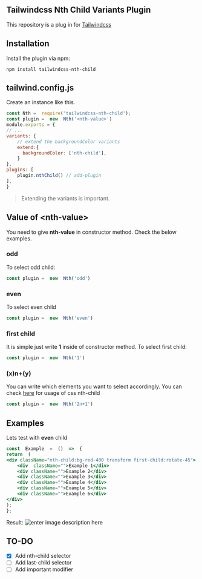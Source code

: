 Tailwindcss Nth Child Variants Plugin
--
This repository is a plug in for [Tailwindcss](https://github.com/tailwindlabs/tailwindcss) 

 Installation
--
Install the plugin via npm:

    npm install tailwindcss-nth-child

tailwind.config.js
--
Create an instance like this.
``` js
const Nth =  require('tailwindcss-nth-child');
const plugin =  new  Nth('<nth-value>')
module.exports = {
// ...
variants: {
    // extend the backgroundColor variants
    extend:{
      backgroundColor: ['nth-child'],
    }
},
plugins: [
    plugin.nthChild() // add-plugin
],
}
```

> Extending the variants is important.

Value of <nth-value\>
--
You need to give **nth-value** in constructor method. Check the below examples.

### odd
To select odd child:
```js
const plugin =  new  Nth('odd')
```

### even
To select even child
```js
const plugin =  new  Nth('even')
```
### first child
It is simple just write **1** inside of constructor method. To select first child:
```js
const plugin =  new  Nth('1')
```
### (x)n+(y)
You can write which elements you want to select accordingly. You can check [here](https://developer.mozilla.org/en-US/docs/Web/CSS/:nth-child) for usage of css nth-child 
```js
const plugin =  new  Nth('2n+1')
```

Examples
--
Lets test with **even** child
```jsx
const  Example  =  ()  =>  {
return  (
<div className="nth-child:bg-red-400 transform first-child:rotate-45">
	<div  className="">Example 1</div>
	<div className="">Example 2</div>
	<div className="">Example 3</div>
	<div className="">Example 4</div>
	<div className="">Example 5</div>
	<div className="">Example 6</div>
</div>
);
};
```
Result:
![enter image description here](https://i.imgur.com/kkx4k6w.png)



## TO-DO
 - [x] Add nth-child selector
 - [ ] Add last-child selector
 - [ ] Add important modifier